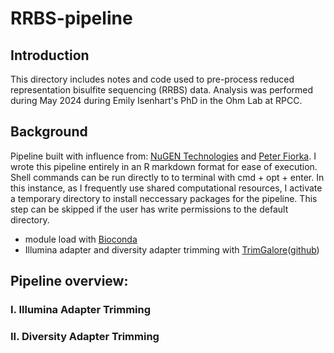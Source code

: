 # RRBS-pipeline

## Introduction
This directory includes notes and code used to pre-process reduced representation bisulfite sequencing (RRBS) data. Analysis was performed during May 2024 during Emily Isenhart's PhD in the Ohm Lab at RPCC. 

## Background 
Pipeline built with influence from: [NuGEN Technologies](https://github.com/nugentechnologies/NuMetRRBS) and [Peter Fiorka](https://github.com/pfiorica/PDX_RRBS_Processing). I wrote this pipeline entirely in an R markdown format for ease of execution. Shell commands can be run directly to to terminal with cmd + opt + enter. In this instance, as I frequently use shared computational resources, I activate a temporary directory to install neccessary packages for the pipeline. This step can be skipped if the user has write permissions to the default directory. 

* module load with [Bioconda](https://bioconda.github.io/)
* Illumina adapter and diversity adapter trimming with [TrimGalore](https://www.bioinformatics.babraham.ac.uk/projects/trim_galore/)([github](https://github.com/FelixKrueger/TrimGalore))

## Pipeline overview: 

### I. Illumina Adapter Trimming 


### II. Diversity Adapter Trimming 
